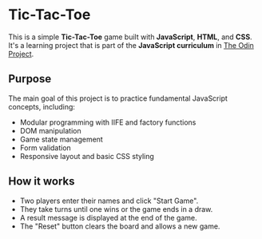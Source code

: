 # Tic-Tac-Toe

This is a simple **Tic-Tac-Toe** game built with **JavaScript**, **HTML**, and **CSS**. It's a learning project that is part of the **JavaScript curriculum** in [The Odin Project](https://www.theodinproject.com/).

## Purpose

The main goal of this project is to practice fundamental JavaScript concepts, including:

- Modular programming with IIFE and factory functions
- DOM manipulation
- Game state management
- Form validation
- Responsive layout and basic CSS styling

## How it works

- Two players enter their names and click "Start Game".
- They take turns until one wins or the game ends in a draw.
- A result message is displayed at the end of the game.
- The "Reset" button clears the board and allows a new game.